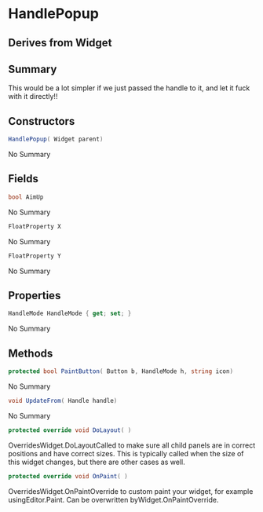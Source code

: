 # HandlePopup

## Derives from Widget

## Summary

This would be a lot simpler if we just passed the handle to it, and let it fuck with it directly!!
## Constructors

```c#
HandlePopup( Widget parent) 
```
No Summary
## Fields

```c#
bool AimUp
```
No Summary
```c#
FloatProperty X
```
No Summary
```c#
FloatProperty Y
```
No Summary
## Properties

```c#
HandleMode HandleMode { get; set; } 
```
No Summary
## Methods

```c#
protected bool PaintButton( Button b, HandleMode h, string icon) 
```
No Summary
```c#
void UpdateFrom( Handle handle) 
```
No Summary
```c#
protected override void DoLayout( ) 
```
OverridesWidget.DoLayoutCalled to make sure all child panels are in correct positions and have correct sizes.
This is typically called when the size of this widget changes, but there are other cases as well.
```c#
protected override void OnPaint( ) 
```
OverridesWidget.OnPaintOverride to custom paint your widget, for example usingEditor.Paint. Can be overwritten byWidget.OnPaintOverride.
